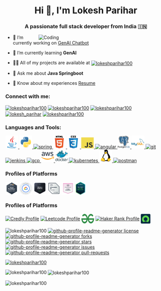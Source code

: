 <h1 align="center">Hi 👋, I'm Lokesh Parihar</h1>
<h3 align="center">A passionate full stack developer from India 🇮🇳</h3>
<img align ="right" alt = "Coding" width="400" src = "https://c.tenor.com/bQCwwu0yF90AAAAi/developer-workstation.gif">

- 🔭 I’m currently working on [GenAI Chatbot](https://github.com/lokeshparihar100/GenAI_ChatBot)

- 🌱 I’m currently learning **GenAI**

- 👨‍💻 All of my projects are available at <a href="https://github.com/lokeshparihar100/" target="blank"><img align="center" src="https://raw.githubusercontent.com/rahuldkjain/github-profile-readme-generator/master/src/images/icons/Social/github.svg" alt="lokeshparihar100" height="20" width="20" /></a>

- 💬 Ask me about **Java Springboot**

- 📄 Know about my experiences [Resume](https://drive.google.com/drive/folders/1-4jJbpMwnbnxOOKUc2oiYS_vNMEg1Hix?usp=sharing)

<!-- Connect with me -->
<h3 align="left">Connect with me:</h3>
<p align="left">
<a href="https://linkedin.com/in/lokeshparihar100" target="_blank"><img align="center" src="https://raw.githubusercontent.com/rahuldkjain/github-profile-readme-generator/master/src/images/icons/Social/linked-in-alt.svg" alt="lokeshparihar100" height="30" width="40" /></a>
<a href="https://instagram.com/lokeshparihar100" target="_blank"><img align="center" src="https://raw.githubusercontent.com/rahuldkjain/github-profile-readme-generator/master/src/images/icons/Social/instagram.svg" alt="lokeshparihar100" height="30" width="40" /></a>
<a href="https://www.youtube.com/@Lokeshparihar100" target="_blank"><img align="center" src="https://raw.githubusercontent.com/rahuldkjain/github-profile-readme-generator/master/src/images/icons/Social/youtube.svg" alt="lokeshparihar100" height="30" width="40" /></a>
<a href="https://twitter.com/lokesh_parihar" target="_blank"><img align="center" src="https://raw.githubusercontent.com/rahuldkjain/github-profile-readme-generator/master/src/images/icons/Social/twitter.svg" alt="lokesh_parihar" height="30" width="40" /></a>
<a href="https://fb.com/lokeshparihar100" target="_blank"><img align="center" src="https://raw.githubusercontent.com/rahuldkjain/github-profile-readme-generator/master/src/images/icons/Social/facebook.svg" alt="lokeshparihar100" height="30" width="40" /></a>
</p>

<!-- Languages and Tools -->
<h3 align="left">Languages and Tools:</h3>
<p align="left">
<a href="https://www.java.com" target="_blank" rel="noreferrer"> <img src="https://raw.githubusercontent.com/devicons/devicon/master/icons/java/java-original.svg" alt="java" width="40" height="40"/> </a> 
<a href="https://www.python.org" target="_blank" rel="noreferrer"> <img src="https://raw.githubusercontent.com/devicons/devicon/master/icons/python/python-original.svg" alt="python" width="40" height="40"/> </a> 
<a href="https://spring.io/" target="_blank" rel="noreferrer"> <img src="https://www.vectorlogo.zone/logos/springio/springio-icon.svg" alt="spring" width="35" height="35"/> </a>
<a href="https://www.w3schools.com/html/" target="_blank" rel="noreferrer"> <img src="https://raw.githubusercontent.com/devicons/devicon/master/icons/html5/html5-original-wordmark.svg" alt="html5" width="40" height="40"/> </a> 
<a href="https://www.w3schools.com/css/" target="_blank" rel="noreferrer"> <img src="https://raw.githubusercontent.com/devicons/devicon/master/icons/css3/css3-original-wordmark.svg" alt="css3" width="40" height="40"/> </a> 
<a href="https://w3schools.com/js/" target="_blank" rel="noreferrer"> <img src="https://raw.githubusercontent.com/devicons/devicon/master/icons/javascript/javascript-original.svg" alt="javascript" width="40" height="35"/> </a> 
<a href="https://angular.io" target="_blank" rel="noreferrer"> <img src="https://angular.io/assets/images/logos/angular/angular.svg" alt="angular" width="40" height="40"/> </a> 
<a href="https://www.postgresql.org" target="_blank" rel="noreferrer"> <img src="https://raw.githubusercontent.com/devicons/devicon/master/icons/postgresql/postgresql-original-wordmark.svg" alt="postgresql" width="40" height="40"/> </a> 
<a href="https://www.mysql.com/" target="_blank" rel="noreferrer"> <img src="https://raw.githubusercontent.com/devicons/devicon/master/icons/mysql/mysql-original-wordmark.svg" alt="mysql" width="40" height="40"/> </a> 
<a href="https://git-scm.com/" target="_blank" rel="noreferrer"> <img src="https://www.vectorlogo.zone/logos/git-scm/git-scm-icon.svg" alt="git" width="40" height="35"/> </a> 
<a href="https://www.jenkins.io" target="_blank" rel="noreferrer"> <img src="https://www.vectorlogo.zone/logos/jenkins/jenkins-icon.svg" alt="jenkins" width="40" height="40"/> </a> 
<a href="https://cloud.google.com" target="_blank" rel="noreferrer"> <img src="https://www.vectorlogo.zone/logos/google_cloud/google_cloud-icon.svg" alt="gcp" width="40" height="40"/> </a> 
<a href="https://aws.amazon.com" target="_blank" rel="noreferrer"> <img src="https://raw.githubusercontent.com/devicons/devicon/master/icons/amazonwebservices/amazonwebservices-original-wordmark.svg" alt="aws" width="40" height="40"/> </a> 
<a href="https://www.docker.com/" target="_blank" rel="noreferrer"> <img src="https://raw.githubusercontent.com/devicons/devicon/master/icons/docker/docker-original-wordmark.svg" alt="docker" width="40" height="40"/> </a> 
<a href="https://kubernetes.io" target="_blank" rel="noreferrer"> <img src="https://www.vectorlogo.zone/logos/kubernetes/kubernetes-icon.svg" alt="kubernetes" width="40" height="40"/> </a> 
<a href="https://www.linux.org/" target="_blank" rel="noreferrer"> <img src="https://raw.githubusercontent.com/devicons/devicon/master/icons/linux/linux-original.svg" alt="linux" width="40" height="40"/> </a> 
<a href="https://postman.com" target="_blank" rel="noreferrer"> <img src="https://www.vectorlogo.zone/logos/getpostman/getpostman-icon.svg" alt="postman" width="40" height="38"/> </a>
</p>

<!-- Achievements & Badges -->
<h3 align="left">Profiles of Platforms</h3>
<p align="left">
<a href="https://www.credly.com/users/lokeshparihar100" target="_blank"><img align="center" title="AWS Cloud Practitioner" src="images/badges/awspractitioner.png" alt="AWS Cloud Pratitioner - Credly Profile" height="40" width="40" /></a>
<a href="https://www.credly.com/users/lokeshparihar100" target="_blank"><img align="center" title="Google Associate Cloud Engineer" src="images/badges/gcpace.png" alt="Google Associate Cloud Engineer - Credly Profile" height="40" width="40" /></a>
<a href="https://www.credly.com/users/lokeshparihar100" target="_blank"><img align="center" title="GitHub Actions" src="images/badges/githubactions.png" alt="GitHub Actions - Credly Profile" height="40" width="40" /></a>
<a href="https://www.credly.com/users/lokeshparihar100" target="_blank"><img align="center" title="AWS Generative AI" src="images/badges/awsgenai.png" alt="AWS GenAI - Credly Profile" height="40" width="40" /></a>
<a href="https://www.credly.com/users/lokeshparihar100" target="_blank"><img align="center" title="AWS Cloud Essentials" src="images/badges/awscloudessentials.png" alt="AWS Cloud Essentials - Credly Profile" height="40" width="40" /></a>
<a href="https://nowlearning.servicenow.com/lxp?id=nl_public&user=lokeshpari451276" target="_blank"><img align="center" title="Now Assist Essential Micro Cert" src="images/badges/servicenowexecutive.png" alt="Now Assist Executive Micro - ServiceNow Profile" height="40" width="30" /></a>
</p>
<!-- Profiles of Platforms Achievements & Badges -->
<h3 align="left">Profiles of Platforms</h3>
<p align="left">
<a href="https://www.credly.com/users/lokeshparihar100" target="_blank"><img align="center" title="Credly" src="images/credly.svg" alt="Credly Profile" height="30" width="40" /></a>
<a href="https://www.leetcode.com/lokeshparihar100" target="_blank"><img align="center" title="Leetcode" src="https://raw.githubusercontent.com/rahuldkjain/github-profile-readme-generator/master/src/images/icons/Social/leet-code.svg" alt="Leetcode Profile" height="30" width="40" /></a>
<a href="https://www.geeksforgeeks.org/user/lokeshparihar100/" target="_blank"><img align="center" title="GeekforGeeks" src="images/gfg.svg" alt="Geeks for Geeks Profile" height="30" width="40" /></a>
<a href="https://www.hackerrank.com/lokeshparihar100" target="_blank"><img align="center" title="Hacker Rank" src="https://raw.githubusercontent.com/rahuldkjain/github-profile-readme-generator/master/src/images/icons/Social/hackerrank.svg" alt="Haker Rank Profile" height="30" width="40" /></a>
<a href="https://nowlearning.servicenow.com/lxp?id=nl_public&user=lokeshpari451276" target="_blank"><img align="center" title="Servicenow" src="images/servicenow.png" alt="servicenow Resume" height="30" width="30" /></a>
</p>

<!-- GitHub States -->
<p align="left"> <img src="https://komarev.com/ghpvc/?username=lokeshparihar100&label=Profile%20views&color=0e75b6&style=flat" alt="lokeshparihar100" />
<a href="https://github.com/lokeshparihar100/GenAI_ChatBot/blob/master/LICENSE" target="blank">
<img src="https://img.shields.io/github/license/lokeshparihar100/GenAI_ChatBot?style=flat-square" alt="github-profile-readme-generator license" />
</a>
<a href="https://github.com/lokeshparihar100/GenAI_ChatBot/fork" target="blank">
<img src="https://img.shields.io/github/forks/lokeshparihar100/GenAI_ChatBot?style=flat-square" alt="github-profile-readme-generator forks"/>
</a>
<a href="https://github.com/lokeshparihar100/GenAI_ChatBot/stargazers" target="blank">
<img src="https://img.shields.io/github/stars/lokeshparihar100/GenAI_ChatBot?style=flat-square" alt="github-profile-readme-generator stars"/>
</a>
<a href="https://github.com/lokeshparihar100/GenAI_ChatBot/issues" target="blank">
<img src="https://img.shields.io/github/issues/lokeshparihar100/GenAI_ChatBot?style=flat-square" alt="github-profile-readme-generator issues"/>
</a>
<a href="https://github.com/lokeshparihar100/GenAI_ChatBot/pulls" target="blank">
<img src="https://img.shields.io/github/issues-pr/lokeshparihar100/GenAI_ChatBot?style=flat-square" alt="github-profile-readme-generator pull-requests"/>
</a>
<!-- <a href="https://discord.gg/HHMs7Eg" target="blank">
<img src="https://img.shields.io/discord/735303195105951764?label=Join%20Community&logo=discord&style=flat-square" alt="join discord community of github profile readme generator"/>
</a> -->
</p>
<p align="left"> <a href="https://github.com/ryo-ma/github-profile-trophy"><img src="https://github-profile-trophy.vercel.app/?username=lokeshparihar100" alt="lokeshparihar100" /></a> </p>

<p><img align="left" src="https://github-readme-stats.vercel.app/api/top-langs?username=lokeshparihar100&show_icons=true&locale=en&layout=compact" alt="lokeshparihar100" /></p>

<p>&nbsp;<img align="center" src="https://github-readme-stats.vercel.app/api?username=lokeshparihar100&show_icons=true&locale=en" alt="lokeshparihar100" /></p>

<p><img align="center" src="https://github-readme-streak-stats.herokuapp.com/?user=lokeshparihar100&" alt="lokeshparihar100" /></p>

<!-- Creadit: https://github.com/rahuldkjain/github-profile-readme-generator -->
